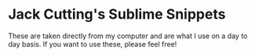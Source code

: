 Jack Cutting's Sublime Snippets
===============================

These are taken directly from my computer and are what I use on a day to day basis. If you want to use these, please feel free!